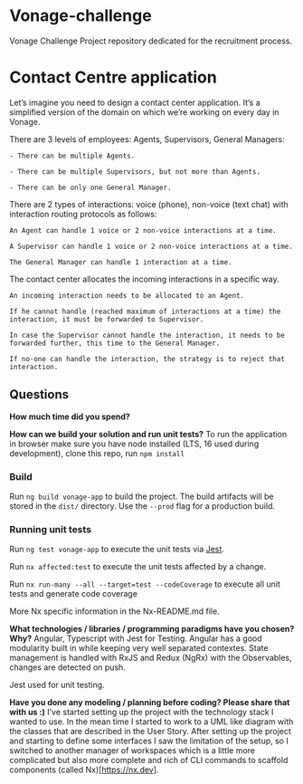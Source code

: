 # Vonage-challenge

Vonage Challenge Project repository dedicated for the recruitment process.

# Contact Centre application

Let’s imagine you need to design a contact center application. It’s a simplified version of the domain on which we’re working on every day in Vonage.

There are 3 levels of employees: Agents, Supervisors, General Managers:

    - There can be multiple Agents.

    - There can be multiple Supervisors, but not more than Agents.

    - There can be only one General Manager.

There are 2 types of interactions: voice (phone), non-voice (text chat) with interaction routing protocols as follows:

    An Agent can handle 1 voice or 2 non-voice interactions at a time.

    A Supervisor can handle 1 voice or 2 non-voice interactions at a time.

    The General Manager can handle 1 interaction at a time.

The contact center allocates the incoming interactions in a specific way.

    An incoming interaction needs to be allocated to an Agent.

    If he cannot handle (reached maximum of interactions at a time) the interaction, it must be forwarded to Supervisor.

    In case the Supervisor cannot handle the interaction, it needs to be forwarded further, this time to the General Manager.

    If no-one can handle the interaction, the strategy is to reject that interaction.

## Questions

**How much time did you spend?**

**How can we build your solution and run unit tests?**
To run the application in browser make sure you have node installed (LTS, 16 used during development), clone this repo, run `npm install`

### Build

Run `ng build vonage-app` to build the project. The build artifacts will be stored in the `dist/` directory. Use the `--prod` flag for a production build.

### Running unit tests

Run `ng test vonage-app` to execute the unit tests via [Jest](https://jestjs.io).

Run `nx affected:test` to execute the unit tests affected by a change.

Run `nx run-many --all --target=test --codeCoverage` to execute all unit tests and generate code coverage

More Nx specific information in the Nx-README.md file.

**What technologies / libraries / programming paradigms have you chosen? Why?**
Angular, Typescript with Jest for Testing. Angular has a good modularity built in while keeping very well separated contextes. State management is handled with RxJS and Redux (NgRx) with the Observables, changes are detected on push.

Jest used for unit testing.

**Have you done any modeling / planning before coding? Please share that with us :)**
I've started setting up the project with the technology stack I wanted to use. In the mean time I started to work to a UML like diagram with the classes that are described in the User Story. After setting up the project and starting to define some interfaces I saw the limitation of the setup, so I switched to another manager of workspaces which is a little more complicated but also more complete and rich of CLI commands to scaffold components (called Nx)[https://nx.dev].
